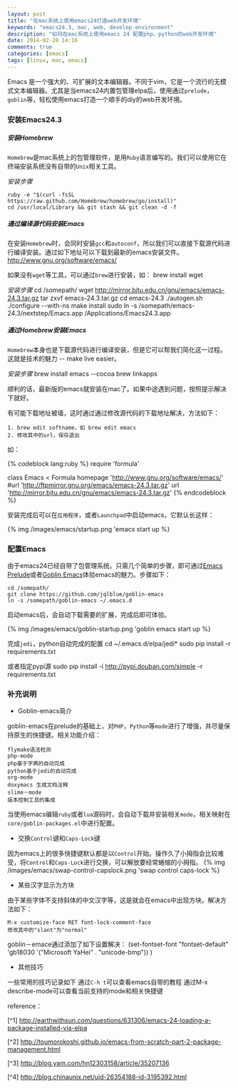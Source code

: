 ```yaml
---
layout: post
title: "在mac系统上使用emacs24打造web开发环境"
keywords: "emacs24.3, mac, web, develop environment"
description: "如何在mac系统上使用emacs 24 配置php，python的web开发环境"
date: 2014-02-28 14:16
comments: true
categories: [emacs]
tags: [linux, mac, emacs]
---
```

Emacs 是一个强大的、可扩展的文本编辑器。不同于vim，它是一个流行的无模式文本编辑器。尤其是当emacs24内置包管理elpa后，使用通过`prelude`，`goblin`等，轻松使用emacs打造一个顺手的diy的web开发环境。
<!-- more -->

### 安装Emacs24.3 ###

##### 安装Homebrew #####

`Homebrew`是mac系统上的包管理软件，是用`Ruby`语言编写的。我们可以使用它在终端安装系统没有自带的`Unix`相关工具。

*安装步骤*

    ruby -e "$(curl -fsSL https://raw.github.com/Homebrew/homebrew/go/install)"
    cd /usr/local/Library && git stash && git clean -d -f


##### 通过编译源代码安装Emacs #####
在安装`Homebrew`时，会同时安装`gcc`和`autoconf`，所以我们可以直接下载源代码进行编译安装。通过如下地址可以下载到最新的emacs安装文件。
    http://www.gnu.org/software/emacs/

如果没有`wget`等工具，可以通过`brew`进行安装，如：
    brew install wget

*安装步骤*
    cd /somepath/
    wget http://mirror.bjtu.edu.cn/gnu/emacs/emacs-24.3.tar.gz
    tar zxvf emacs-24.3.tar.gz
    cd emacs-24.3
    ./autogen.sh
    ./configure --with-ns
    make install
    sudo ln -s /somepath/emacs-24.3/nextstep/Emacs.app /Applications/Emacs24.3.app

##### 通过Homebrew安装Emacs #####

`Homebrew`本身也是下载源代码进行编译安装，但是它可以帮我们简化这一过程。这就是技术的魅力 -- make live easier。

*安装步骤*
    brew install emacs --cocoa
    brew linkapps

顺利的话，最新版的emacs就安装在mac了。如果中途遇到问题，按照提示解决下就好。

有可能下载地址被墙，这时通过通过修改源代码的下载地址解决，方法如下：

    1. brew edit softname，如 brew edit emacs
    2. 修改其中的url，保存退出
如：

{% codeblock lang:ruby %}
require 'formula'

class Emacs < Formula
    homepage 'http://www.gnu.org/software/emacs/'
    #url 'http://ftpmirror.gnu.org/emacs/emacs-24.3.tar.gz'
    url 'http://mirror.bjtu.edu.cn/gnu/emacs/emacs-24.3.tar.gz'
{% endcodeblock %}

安装完成后可以在`应用程序`，或者`Launchpad`中启动emacs，它默认长这样：

{% img /images/emacs/startup.png 'emacs start up %}

### 配置Emacs ###

由于emacs24已经自带了包管理系统。只需几个简单的步骤，即可通过[Emacs Prelude](https://github.com/bbatsov/prelude)或者[Goblin Emacs](https://github.com/jqlblue/goblin-emacs)体验emacs的魅力。步骤如下：

    cd /somepath/
    git clone https://github.com/jqlblue/goblin-emacs
    ln -s /somepath/goblin-emacs ~/.emacs.d

启动emacs后，会自动下载需要的扩展，完成后即可体验。

{% img /images/emacs/goblin-startup.png 'goblin emacs start up %}

完成`jedi`，python自动完成的配置
    cd ~/.emacs.d/elpa/jedi*
    sudo pip install -r requirements.txt

或者指定pypi源
    sudo pip install -i http://pypi.douban.com/simple -r requirements.txt

### 补充说明 ###

* Goblin-emacs简介

goblin-emacs在prelude的基础上，对`PHP`，`Python`等`mode`进行了增强，并尽量保持原生的快捷键。相关功能介绍：

    flymake语法检测
    php-mode
    php基于字典的自动完成
    python基于jedi的自动完成
    org-mode
    doxymacs 生成文档注释
    slime－mode
    版本控制工具的集成

当使用emacs编辑`ruby`或者`lua`源码时，会自动下载并安装相关`mode`，相关映射在`core/goblin-packages.el`中进行配置。

* 交换`Control`键和`Caps-Lock`键

因为emacs上的很多快捷键默认都是以`Control`开始。操作久了小拇指会比较难受，将`Control`和`Caps-Lock`进行交换，可以解放要经常蜷缩的小拇指。
{% img /images/emacs/swap-control-capslock.png 'swap control caps-lock %}

* 某些汉字显示为方块

由于某些字体不支持斜体的中文汉字等，这是就会在emacs中出现方块。解决方法如下：

    M-x customize-face RET font-lock-comment-face
    修改其中的"slant"为"normal"

goblin－emace通过添加了如下设置解决：
    (set-fontset-font "fontset-default"
        'gb18030 '("Microsoft YaHei" . "unicode-bmp"))
    )

* 其他技巧

一些常用的技巧记录如下
    通过`C-h t`可以查看emacs自带的教程
    通过M-x describe-mode可以查看当前支持的mode和相关快捷键


reference：

[^1] http://earthwithsun.com/questions/631306/emacs-24-loading-a-package-installed-via-elpa

[^2] http://toumorokoshi.github.io/emacs-from-scratch-part-2-package-management.html

[^3] http://blog.yam.com/hn12303158/article/35207136

[^4] http://blog.chinaunix.net/uid-26354188-id-3195392.html
